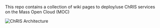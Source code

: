This repo contains a collection of wiki pages to deploy/use ChRIS services on the Mass Open Cloud (MOC)

![ChRIS Architecture](https://github.com/redhat-university-partnerships/radiology/blob/master/chris_architecture.png)
